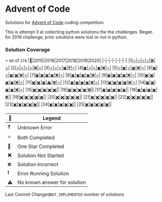# Advent of Code
Solutions for [Advent of Code](https://adventofcode.com/) coding competition.

This is attempt 3 at collecting python solutions the the challenges. Began for 2019 challenge; prior solutions were lost or not in python.

### Solution Coverage
:star: `60` of `278`
|:christmas_tree:|2015|2016|2017|2018|2019|2020|
|-|-|-|-|-|-|-|
|1|[:star:](http://adventofcode.com/2015/day/1)|[:star:](http://adventofcode.com/2016/day/1)|[:star:](http://adventofcode.com/2017/day/1)|[:star:](http://adventofcode.com/2018/day/1)|[:x:](http://adventofcode.com/2019/day/1)|[:star:](http://adventofcode.com/2020/day/1)|
|2|[:star:](http://adventofcode.com/2015/day/2)|[:star:](http://adventofcode.com/2016/day/2)|[:star:](http://adventofcode.com/2017/day/2)|[:star:](http://adventofcode.com/2018/day/2)|[:x:](http://adventofcode.com/2019/day/2)|[:star:](http://adventofcode.com/2020/day/2)|
|3|[:star:](http://adventofcode.com/2015/day/3)|[:star:](http://adventofcode.com/2016/day/3)|[:star:](http://adventofcode.com/2017/day/3)|[:heavy_multiplication_x:](http://adventofcode.com/2018/day/3)|[:question:](http://adventofcode.com/2019/day/3)|[:star:](http://adventofcode.com/2020/day/3)|
|4|[:heavy_multiplication_x:](http://adventofcode.com/2015/day/4)|[:star:](http://adventofcode.com/2016/day/4)|[:star:](http://adventofcode.com/2017/day/4)|[:heavy_multiplication_x:](http://adventofcode.com/2018/day/4)|[:x:](http://adventofcode.com/2019/day/4)|[:star:](http://adventofcode.com/2020/day/4)|
|5|[:star:](http://adventofcode.com/2015/day/5)|[:heavy_multiplication_x:](http://adventofcode.com/2016/day/5)|[:star:](http://adventofcode.com/2017/day/5)|[:heavy_multiplication_x:](http://adventofcode.com/2018/day/5)|[:x:](http://adventofcode.com/2019/day/5)|[:star:](http://adventofcode.com/2020/day/5)|
|6|[:heavy_multiplication_x:](http://adventofcode.com/2015/day/6)|[:star:](http://adventofcode.com/2016/day/6)|[:heavy_multiplication_x:](http://adventofcode.com/2017/day/6)|[:heavy_multiplication_x:](http://adventofcode.com/2018/day/6)|[:x:](http://adventofcode.com/2019/day/6)|[:star:](http://adventofcode.com/2020/day/6)|
|7|[:heavy_multiplication_x:](http://adventofcode.com/2015/day/7)|[:heavy_multiplication_x:](http://adventofcode.com/2016/day/7)|[:heavy_multiplication_x:](http://adventofcode.com/2017/day/7)|[:heavy_multiplication_x:](http://adventofcode.com/2018/day/7)|[:x:](http://adventofcode.com/2019/day/7)|[:star:](http://adventofcode.com/2020/day/7)|
|8|[:heavy_multiplication_x:](http://adventofcode.com/2015/day/8)|[:heavy_multiplication_x:](http://adventofcode.com/2016/day/8)|[:heavy_multiplication_x:](http://adventofcode.com/2017/day/8)|[:heavy_multiplication_x:](http://adventofcode.com/2018/day/8)|[:x:](http://adventofcode.com/2019/day/8)|[:star:](http://adventofcode.com/2020/day/8)|
|9|[:heavy_multiplication_x:](http://adventofcode.com/2015/day/9)|[:heavy_multiplication_x:](http://adventofcode.com/2016/day/9)|[:heavy_multiplication_x:](http://adventofcode.com/2017/day/9)|[:heavy_multiplication_x:](http://adventofcode.com/2018/day/9)|[:x:](http://adventofcode.com/2019/day/9)|[:star:](http://adventofcode.com/2020/day/9)|
|10|[:heavy_multiplication_x:](http://adventofcode.com/2015/day/10)|[:heavy_multiplication_x:](http://adventofcode.com/2016/day/10)|[:heavy_multiplication_x:](http://adventofcode.com/2017/day/10)|[:heavy_multiplication_x:](http://adventofcode.com/2018/day/10)|[:x:](http://adventofcode.com/2019/day/10)|[:star:](http://adventofcode.com/2020/day/10)|
|11|[:heavy_multiplication_x:](http://adventofcode.com/2015/day/11)|[:heavy_multiplication_x:](http://adventofcode.com/2016/day/11)|[:heavy_multiplication_x:](http://adventofcode.com/2017/day/11)|[:warning:](http://adventofcode.com/2018/day/11)|[:x:](http://adventofcode.com/2019/day/11)|[:star:](http://adventofcode.com/2020/day/11)|
|12|[:heavy_multiplication_x:](http://adventofcode.com/2015/day/12)|[:heavy_multiplication_x:](http://adventofcode.com/2016/day/12)|[:heavy_multiplication_x:](http://adventofcode.com/2017/day/12)|[:heavy_multiplication_x:](http://adventofcode.com/2018/day/12)|[:x:](http://adventofcode.com/2019/day/12)|[:star:](http://adventofcode.com/2020/day/12)|
|13|[:heavy_multiplication_x:](http://adventofcode.com/2015/day/13)|[:heavy_multiplication_x:](http://adventofcode.com/2016/day/13)|[:heavy_multiplication_x:](http://adventofcode.com/2017/day/13)|[:heavy_multiplication_x:](http://adventofcode.com/2018/day/13)|[:x:](http://adventofcode.com/2019/day/13)|[:star:](http://adventofcode.com/2020/day/13)|
|14|[:heavy_multiplication_x:](http://adventofcode.com/2015/day/14)|[:heavy_multiplication_x:](http://adventofcode.com/2016/day/14)|[:heavy_multiplication_x:](http://adventofcode.com/2017/day/14)|[:heavy_multiplication_x:](http://adventofcode.com/2018/day/14)|[:x:](http://adventofcode.com/2019/day/14)|[:star:](http://adventofcode.com/2020/day/14)|
|15|[:heavy_multiplication_x:](http://adventofcode.com/2015/day/15)|[:heavy_multiplication_x:](http://adventofcode.com/2016/day/15)|[:heavy_multiplication_x:](http://adventofcode.com/2017/day/15)|[:heavy_multiplication_x:](http://adventofcode.com/2018/day/15)|[:heavy_multiplication_x:](http://adventofcode.com/2019/day/15)||
|16|[:heavy_multiplication_x:](http://adventofcode.com/2015/day/16)|[:heavy_multiplication_x:](http://adventofcode.com/2016/day/16)|[:heavy_multiplication_x:](http://adventofcode.com/2017/day/16)|[:heavy_multiplication_x:](http://adventofcode.com/2018/day/16)|[:x:](http://adventofcode.com/2019/day/16)||
|17|[:heavy_multiplication_x:](http://adventofcode.com/2015/day/17)|[:heavy_multiplication_x:](http://adventofcode.com/2016/day/17)|[:heavy_multiplication_x:](http://adventofcode.com/2017/day/17)|[:heavy_multiplication_x:](http://adventofcode.com/2018/day/17)|[:heavy_multiplication_x:](http://adventofcode.com/2019/day/17)||
|18|[:heavy_multiplication_x:](http://adventofcode.com/2015/day/18)|[:heavy_multiplication_x:](http://adventofcode.com/2016/day/18)|[:heavy_multiplication_x:](http://adventofcode.com/2017/day/18)|[:heavy_multiplication_x:](http://adventofcode.com/2018/day/18)|[:x:](http://adventofcode.com/2019/day/18)||
|19|[:heavy_multiplication_x:](http://adventofcode.com/2015/day/19)|[:heavy_multiplication_x:](http://adventofcode.com/2016/day/19)|[:heavy_multiplication_x:](http://adventofcode.com/2017/day/19)|[:heavy_multiplication_x:](http://adventofcode.com/2018/day/19)|[:heavy_multiplication_x:](http://adventofcode.com/2019/day/19)||
|20|[:heavy_multiplication_x:](http://adventofcode.com/2015/day/20)|[:heavy_multiplication_x:](http://adventofcode.com/2016/day/20)|[:heavy_multiplication_x:](http://adventofcode.com/2017/day/20)|[:heavy_multiplication_x:](http://adventofcode.com/2018/day/20)|[:heavy_multiplication_x:](http://adventofcode.com/2019/day/20)||
|21|[:heavy_multiplication_x:](http://adventofcode.com/2015/day/21)|[:heavy_multiplication_x:](http://adventofcode.com/2016/day/21)|[:heavy_multiplication_x:](http://adventofcode.com/2017/day/21)|[:heavy_multiplication_x:](http://adventofcode.com/2018/day/21)|[:heavy_multiplication_x:](http://adventofcode.com/2019/day/21)||
|22|[:heavy_multiplication_x:](http://adventofcode.com/2015/day/22)|[:heavy_multiplication_x:](http://adventofcode.com/2016/day/22)|[:heavy_multiplication_x:](http://adventofcode.com/2017/day/22)|[:heavy_multiplication_x:](http://adventofcode.com/2018/day/22)|[:heavy_multiplication_x:](http://adventofcode.com/2019/day/22)||
|23|[:heavy_multiplication_x:](http://adventofcode.com/2015/day/23)|[:heavy_multiplication_x:](http://adventofcode.com/2016/day/23)|[:heavy_multiplication_x:](http://adventofcode.com/2017/day/23)|[:heavy_multiplication_x:](http://adventofcode.com/2018/day/23)|[:heavy_multiplication_x:](http://adventofcode.com/2019/day/23)||
|24|[:heavy_multiplication_x:](http://adventofcode.com/2015/day/24)|[:heavy_multiplication_x:](http://adventofcode.com/2016/day/24)|[:heavy_multiplication_x:](http://adventofcode.com/2017/day/24)|[:heavy_multiplication_x:](http://adventofcode.com/2018/day/24)|[:heavy_multiplication_x:](http://adventofcode.com/2019/day/24)||
|25|[:heavy_multiplication_x:](http://adventofcode.com/2015/day/25)|[:heavy_multiplication_x:](http://adventofcode.com/2016/day/25)|[:heavy_multiplication_x:](http://adventofcode.com/2017/day/25)|[:heavy_multiplication_x:](http://adventofcode.com/2018/day/25)|[:heavy_multiplication_x:](http://adventofcode.com/2019/day/25)||

|:santa:|Legend|
|-|-|
|:question:|Unknown Error|
|:star:|Both Completed|
|:low_brightness:|One Star Completed|
|:heavy_multiplication_x:|Solution Not Started|
|:x:|Solution Incorrect|
|:exclamation:|Error Running Solution|
|:warning:|No known answer for solution|

Last Commit Changed`NOT_IMPLEMENTED` number of solutions






















































